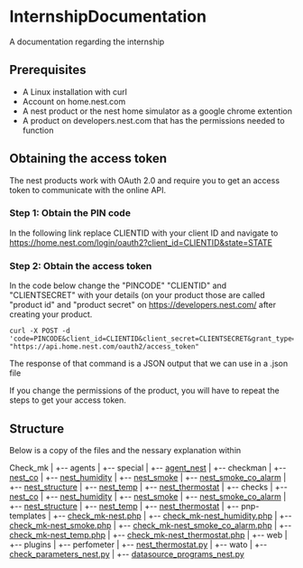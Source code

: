 # InternshipDocumentation
A documentation regarding the internship

## Prerequisites
* A Linux installation with curl
* Account on home.nest.com
* A nest product or the nest home simulator as a google chrome extention
* A product on developers.nest.com that has the permissions needed to function

## Obtaining the access token
The nest products work with OAuth 2.0 and require you to get an access token to communicate with the online API.
### Step 1: Obtain the PIN code
In the following link replace CLIENTID with your client ID and navigate to https://home.nest.com/login/oauth2?client_id=CLIENTID&state=STATE
### Step 2: Obtain the access token
In the code below change the "PINCODE" "CLIENTID" and "CLIENTSECRET" with your details (on your product those are called "product id" and "product secret" on https://developers.nest.com/ after creating your product.
~~~~
curl -X POST -d 'code=PINCODE&client_id=CLIENTID&client_secret=CLIENTSECRET&grant_type=authorization_code' "https://api.home.nest.com/oauth2/access_token" 	
~~~~
The response of that command is a JSON output that we can use in a .json file

If you change the permissions of the product, you will have to repeat the steps to get your access token.

## Structure
Below is a copy of the files and the nessary explanation within

Check_mk
|   +-- agents
|       +-- special
|            +-- [agent_nest](/source/agents/special/agent_nest)
|   +-- checkman
|       +-- [nest_co](/source/checkman/nest_co)
|       +-- [nest_humidity](/source/checkman/nest_humidity)
|       +-- [nest_smoke](/source/checkman/nest_smoke)
|       +-- [nest_smoke_co_alarm](/source/checkman/nest_smoke_co_alarm)
|       +-- [nest_structure](/source/checkman/nest_structure)
|       +-- [nest_temp](/source/checkman/nest_temp)
|       +-- [nest_thermostat](/source/checkman/nest_thermostat)
|   +-- checks
|       +-- [nest_co](/source/checks/nest_co)
|       +-- [nest_humidity](/source/checks/nest_humidity)
|       +-- [nest_smoke](/source/checks/nest_smoke)
|       +-- [nest_smoke_co_alarm](/source/checks/nest_smoke_co_alarm)
|       +-- [nest_structure](/source/checks/nest_structure)
|       +-- [nest_temp](/source/checks/nest_temp)
|       +-- [nest_thermostat](/source/checks/nest_thermostat)
|   +-- pnp-templates
|       +-- [check_mk-nest.php](/source/pnp-templates/check_mk-nest.php)
|       +-- [check_mk-nest_humidity.php](/source/pnp-templates/check_mk-nest_humidity.php)
|       +-- [check_mk-nest_smoke.php](/source/pnp-templates/check_mk-nest_smoke.php)
|       +-- [check_mk-nest_smoke_co_alarm.php](/source/pnp-templates/check_mk-nest_smoke_co_alarm.php)
|       +-- [check_mk-nest_temp.php](/source/pnp-templates/check_mk-nest_temp.php)
|       +-- [check_mk-nest_thermostat.php](/source/pnp-templates/check_mk-nest_thermostat.php)
|   +-- web
|       +-- plugins
|            +-- perfometer
|                +-- [nest_thermostat.py](/source/web/plugins/perfometer/check_mk.py)
|            +-- wato
|                +-- [check_parameters_nest.py](/source/web/plugins/wato/check_parameters.py)
|                +-- [datasource_programs_nest.py](/source/web/plugins/wato/datasource_programs.py)
